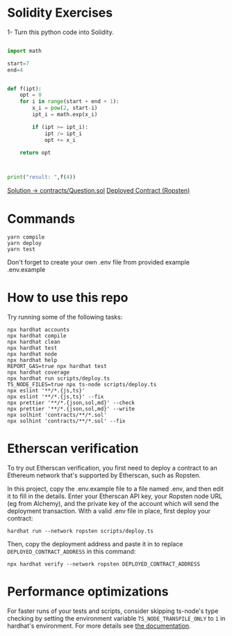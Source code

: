 # Solidity Exercises

1- Turn this python code into Solidity.

```python

import math

start=7
end=4


def f(ipt):
    opt = 0
    for i in range(start + end + 1):
        x_i = pow(2, start-i)
        ipt_i = math.exp(x_i)

        if (ipt >= ipt_i):
            ipt /= ipt_i
            opt += x_i

    return opt 



print("result: ",f(4))
```

[Solution -> contracts/Question.sol](contracts/Question.sol)
[Deployed Contract (Ropsten)](https://ropsten.etherscan.io/address/0x0A553FAa97F011F72dBa798fA04A1C4F7bA16151#readContract)

# Commands

```shell
yarn compile
yarn deploy
yarn test 
```

Don't forget to create your own .env file from provided example .env.example
# How to use this repo


Try running some of the following tasks:

```shell
npx hardhat accounts
npx hardhat compile
npx hardhat clean
npx hardhat test
npx hardhat node
npx hardhat help
REPORT_GAS=true npx hardhat test
npx hardhat coverage
npx hardhat run scripts/deploy.ts
TS_NODE_FILES=true npx ts-node scripts/deploy.ts
npx eslint '**/*.{js,ts}'
npx eslint '**/*.{js,ts}' --fix
npx prettier '**/*.{json,sol,md}' --check
npx prettier '**/*.{json,sol,md}' --write
npx solhint 'contracts/**/*.sol'
npx solhint 'contracts/**/*.sol' --fix
```

# Etherscan verification

To try out Etherscan verification, you first need to deploy a contract to an Ethereum network that's supported by Etherscan, such as Ropsten.

In this project, copy the .env.example file to a file named .env, and then edit it to fill in the details. Enter your Etherscan API key, your Ropsten node URL (eg from Alchemy), and the private key of the account which will send the deployment transaction. With a valid .env file in place, first deploy your contract:

```shell
hardhat run --network ropsten scripts/deploy.ts
```

Then, copy the deployment address and paste it in to replace `DEPLOYED_CONTRACT_ADDRESS` in this command:

```shell
npx hardhat verify --network ropsten DEPLOYED_CONTRACT_ADDRESS
```

# Performance optimizations

For faster runs of your tests and scripts, consider skipping ts-node's type checking by setting the environment variable `TS_NODE_TRANSPILE_ONLY` to `1` in hardhat's environment. For more details see [the documentation](https://hardhat.org/guides/typescript.html#performance-optimizations).
